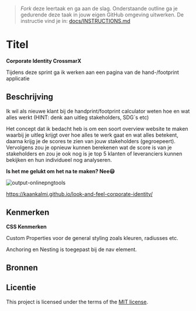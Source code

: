 > _Fork_ deze leertaak en ga aan de slag. 
Onderstaande outline ga je gedurende deze taak in jouw eigen GitHub omgeving uitwerken. 
De instructie vind je in: [docs/INSTRUCTIONS.md](docs/INSTRUCTIONS.md)

# Titel
<!-- Geef je project een titel en schrijf in één zin wat het is -->
**Corporate Identity CrossmarX**

Tijdens deze sprint ga ik werken aan een pagina van de hand-/footprint applicatie

## Beschrijving
<!-- In de Beschrijving staat hoe je project er uit ziet, hoe het werkt en wat je er mee kan. -->
Ik wil als nieuwe klant bij de handprint/footprint calculator weten hoe en wat alles werkt (HINT: denk aan uitleg stakeholders, SDG`s etc)

Het concept dat ik bedacht heb is om een soort overview website te maken waarbij je uitleg krijgt over hoe alles te werk gaat en wat alles betekent, daarna krijg je de scores te zien van jouw stakeholders (gegroepeert). Vervolgens zou je opnieuw kunnen berekenen wat de score is van je stakeholders en zou je ook nog is je top 5 klanten of leveranciers kunnen bekijken en hun individueel nog analyseren. 

**Is het me gelukt om het na te maken? Nee😃**

<!-- Voeg een mooie poster visual toe 📸 -->
![output-onlinepngtools](https://github.com/KaanKalmi/look-and-feel-corporate-identity/assets/144000125/e4d9e967-0bc8-42a5-b5c7-9240e6071be9)

<!-- Voeg een link toe naar Github Pages 🌐-->
https://kaankalmi.github.io/look-and-feel-corporate-identity/

## Kenmerken
<!-- Bij Kenmerken staat welke technieken zijn gebruikt en hoe. Wat is de HTML structuur? Wat zijn de belangrijkste dingen in CSS? Wat is er met Javascript gedaan en hoe? Misschien heb je een framwork of library gebruikt? -->
**CSS Kenmerken**

Custom Properties voor de general styling zoals kleuren, radiusses etc.

Anchoring en Nesting is toegepast bij de nav element.

## Bronnen

## Licentie

This project is licensed under the terms of the [MIT license](./LICENSE).
